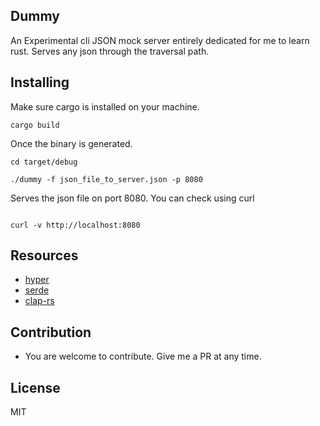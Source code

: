 ## Dummy

An Experimental cli JSON mock server entirely dedicated for me to learn rust. Serves any json through the traversal path.

## Installing

Make sure cargo is installed on your machine.

```
cargo build

```

Once the binary is generated.

```
cd target/debug

./dummy -f json_file_to_server.json -p 8080

```

Serves the json file on port 8080. You can check using curl

```

curl -v http://localhost:8080

```

## Resources

* [hyper](https://hyper.rs/hyper/v0.10.11/hyper/index.html)
* [serde](https://docs.serde.rs/serde_json/)
* [clap-rs](https://docs.rs/clap/2.24.2/clap/)


## Contribution

* You are welcome to contribute. Give me a PR at any time.


## License
MIT



